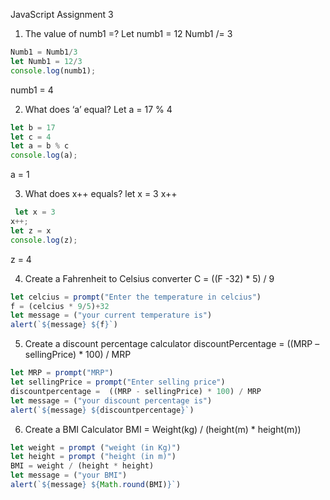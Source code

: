JavaScript
Assignment 3

1.	The value of numb1 =?
Let numb1 = 12
Numb1 /= 3

 ```js
 Numb1 = Numb1/3
let Numb1 = 12/3
console.log(numb1);
 ```
numb1 = 4

2.	What does ‘a’ equal?
Let a = 17 % 4

```js
let b = 17
let c = 4
let a = b % c
console.log(a); 
```
a = 1

3.	What does x++ equals?
let x = 3
x++

```js
 let x = 3
x++;
let z = x
console.log(z);
```
z = 4

4.	Create a Fahrenheit to Celsius converter
    C = ((F -32) * 5) / 9

```js
let celcius = prompt("Enter the temperature in celcius")
f = (celcius * 9/5)+32
let message = ("your current temperature is")
alert(`${message} ${f}`)
```

5.	Create a discount percentage calculator
discountPercentage = ((MRP – sellingPrice) * 100) / MRP

```js
let MRP = prompt("MRP")
let sellingPrice = prompt("Enter selling price")
discountpercentage =  ((MRP - sellingPrice) * 100) / MRP
let message = ("your discount percentage is")
alert(`${message} ${discountpercentage}`)
```
6.	Create a BMI Calculator 
BMI = Weight(kg) / (height(m) * height(m))

```js
let weight = prompt ("weight (in Kg)")
let height = prompt ("height (in m)")
BMI = weight / (height * height) 
let message = ("your BMI")
alert(`${message} ${Math.round(BMI)}`)
```




